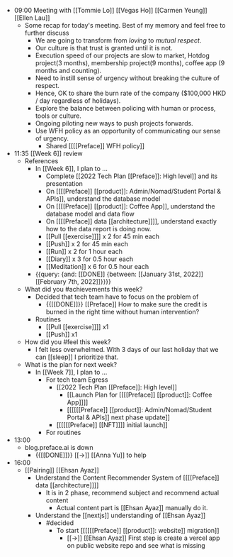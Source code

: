 - 09:00 Meeting with [[Tommie Lo]] [[Vegas Ho]] [[Carmen Yeung]] [[Ellen Lau]] 
    - Some recap for today's meeting. Best of my memory and feel free to further discuss
        - We are going to transform from *loving* to *mutual respect*.
        - Our culture is that trust is granted until it is not.
        - Execution speed of our projects are slow to market, Hotdog project(3 months), membership project(9 months), coffee app (9 months and counting).
        - Need to instill sense of urgency without breaking the culture of respect.
        - Hence, OK to share the burn rate of the company ($100,000 HKD / day regardless of holidays).
        - Explore the balance between policing with human or process, tools or culture.
        - Ongoing piloting new ways to push projects forwards.
        - Use WFH policy as an opportunity of communicating our sense of urgency.
            - Shared [[[[Preface]] WFH policy]]
- 11:35 [[Week 6]] review
    - References
        - In [[Week 6]], I plan to ...
            - Complete [[2022 Tech Plan [[Preface]]: High level]] and its presentation
            - On [[[[Preface]] [[product]]: Admin/Nomad/Student Portal & APIs]], understand the database model
            - On [[[[Preface]] [[product]]: Coffee App]], understand the database model and data flow
            - On [[[[Preface]] data [[architecture]]]], understand exactly how to the data report is doing now.
            - [[Pull [[exercise]]]] x 2 for 45 min each
            - [[Push]] x 2 for 45 min each 
            - [[Run]] x 2 for 1 hour each
            - [[Diary]] x 3 for 0.5 hour each
            - [[Meditation]] x 6 for 0.5 hour each
        - {{query: {and: [[DONE]] {between: [[January 31st, 2022]] [[February 7th, 2022]]}}}}
    - What did you #achievements this week?
        - Decided that tech team have to focus on the problem of
            - {{[[DONE]]}} [[Preface]] How to make sure the credit is burned in the right time without human intervention?
        - Routines
            - [[Pull [[exercise]]]] x1
            - [[Push]] x1
    - How did you #feel this week?
        - I felt less overwhelmed. With 3 days of our last holiday that we can [[sleep]] I prioritize that.
    - What is the plan for next week?
        - In [[Week 7]], I plan to ...
            - For tech team Egress
                -  [[2022 Tech Plan [[Preface]]: High level]] 
                    - [[Launch Plan for [[[[Preface]] [[product]]: Coffee App]]]]
                    - [[[[[[Preface]] [[product]]: Admin/Nomad/Student Portal & APIs]] next phase update]] 
                - [[[[[[Preface]] [[NFT]]]] initial launch]]
            - For routines
- 13:00
    - blog.preface.ai is down
        - {{[[DONE]]}} [[->]] [[Anna Yu]] to help 
- 16:00
    - [[Pairing]] [[Ehsan Ayaz]]
        - Understand the Content Recommender System of [[[[Preface]] data [[architecture]]]]
            - It is in 2 phase, recommend subject and recommend actual content
                - Actual content part is [[Ehsan Ayaz]] manually do it.
        - Understand the [[nextjs]] understanding of [[Ehsan Ayaz]]
            - #decided
                - To start [[[[[[Preface]] [[product]]: website]] migration]]
                    - [[->]] [[Ehsan Ayaz]] First step is create a vercel app on public website repo and see what is missing
